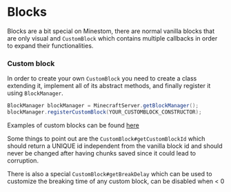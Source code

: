 # Blocks



Blocks are a bit special on Minestom, there are normal vanilla blocks that are only visual and `CustomBlock` which contains multiple callbacks in order to expand their functionalities.

### Custom block

In order to create your own `CustomBlock` you need to create a class extending it, implement all of its abstract methods, and finally register it using `BlockManager`.

```java
BlockManager blockManager = MinecraftServer.getBlockManager();
blockManager.registerCustomBlock(YOUR_CUSTOMBLOCK_CONSTRUCTOR);
```

Examples of custom blocks can be found [here](https://github.com/Minestom/Minestom/tree/master/src/test/java/demo/blocks)

Some things to point out are the `CustomBlock#getCustomBlockId` which should return a UNIQUE id independent from the vanilla block id and should never be changed after having chunks saved since it could lead to corruption.

There is also a special `CustomBlock#getBreakDelay` which can be used to customize the breaking time of any custom block, can be disabled when < 0
